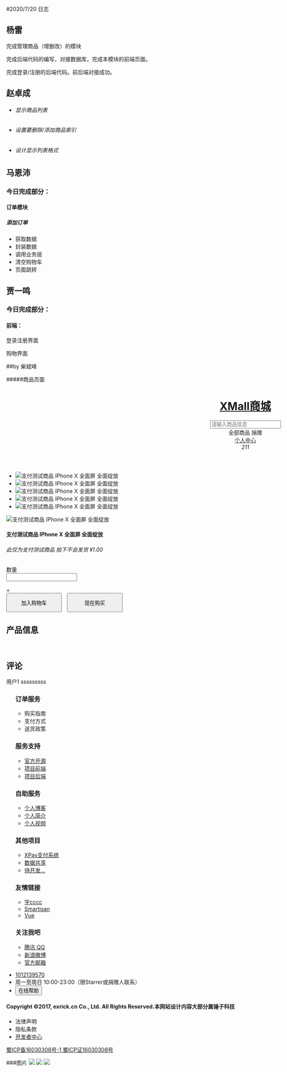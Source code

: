 #2020/7/20 日志 

## 杨雷

完成管理商品（增删改）的模块

完成后端代码的编写，对接数据库，完成本模块的前端页面。

完成登录/注册的后端代码。前后端对接成功。



## 赵卓成

- ###### 显示商品列表

- ###### 设置要删除/添加商品索引

- ###### 设计显示列表格式



## 马恩沛

### 今日完成部分：

#### 订单模块

##### 添加订单

- 获取数据
- 封装数据
- 调用业务层
- 清空购物车
- 页面跳转



## 贾一鸣

### 今日完成部分：

#### 前端：

登录注册界面

购物界面



##by 柴斌峰

#####商品页面
	<html>
	<meta></meta>
	<body>
	<div id="app">
	    <div data-v-c8a942a0="" class="main">
	        <div data-v-7d15c3c3="" data-v-c8a942a0="" class="header-box">
	            <div data-v-7d15c3c3="">
	                <header data-v-7d15c3c3="" class="w">
	                    <div data-v-7d15c3c3="" class="w-box">
	                        <div data-v-7d15c3c3="" class="nav-logo"><h1 data-v-7d15c3c3=""><a data-v-7d15c3c3="" href="#/"
	                                                                                           class="router-link-active"
	                                                                                           title="商城官⽹">XMall商城</a></h1>
	                        </div>
	                        <div data-v-7d15c3c3="" class="right-box">
	                            <div data-v-7d15c3c3="" class="nav-list">
	                                <div data-v-7d15c3c3="" class="el-autocomplete" minlength="1" maxlength="100">
	                                    <div class="el-input" props="[object Object]"
	                                         fetchsuggestions="function () { [native code] }" triggeronfocus="true">
	                                        <!----><i class="el-input__icon el-icon-search is-clickable"></i><input
	                                            autocomplete="off" placeholder="请输⼊商品信息" icon="search" type="text" rows="2"
	                                            validateevent="true" oniconclick="function () { [native code] }"
	                                            class="el-input__inner"><!----><!----></div>
	                                    <div class="el-autocomplete-suggestion" style="display: none;">
	                                        <div class="el-scrollbar">
	                                            <div class="el-autocomplete-suggestion__wrap el-scrollbar__wrap"
	                                                 style="margin-bottom: -17px; margin-right: -17px;">
	                                                <ul class="el-scrollbar__view el-autocomplete-suggestion__list"
	                                                    style="position: relative;">
	                                                    <div class="resize-triggers">
	                                                        <div class="expand-trigger">
	                                                            <div style="width: 1px; height: 1px;"></div>
	                                                        </div>
	                                                        <div class="contract-trigger"></div>
	                                                    </div>
	                                                </ul>
	                                            </div>
	                                            <div class="el-scrollbar__bar is-horizontal">
	                                                <div class="el-scrollbar__thumb"
	                                                     style="transform: translateX(0%);"></div>
	                                            </div>
	                                            <div class="el-scrollbar__bar is-vertical">
	                                                <div class="el-scrollbar__thumb"
	                                                     style="transform: translateY(0%);"></div>
	                                            </div>
	                                        </div>
	                                    </div>
	                                </div>
	                                <a data-v-7d15c3c3="" href="#/goods" class=""><a data-v-7d15c3c3="">全部商品</a></a> <a
	                                    data-v-7d15c3c3="" href="#/thanks" class=""><a data-v-7d15c3c3="">捐赠</a></a></div>
	                            <div data-v-7d15c3c3="" class="nav-aside">
	                                <div data-v-7d15c3c3="" class="user pr"><a data-v-7d15c3c3="" href="#/user" class="">个⼈中⼼</a>
	                                    <!----></div>
	                                <div data-v-7d15c3c3="" class="shop pr"><a data-v-7d15c3c3="" href="#/cart"
	                                                                           class=""></a> <span data-v-7d15c3c3=""
	                                                                                               class="cart-num"><i
	                                        data-v-7d15c3c3="" class="num">211</i></span>
	                                    <div data-v-7d15c3c3="" class="nav-user-wrapper pa active" style="display: none;">
	                                        <div data-v-7d15c3c3="" class="nav-user-list">
	                                            <div data-v-7d15c3c3="" class="full" style="">
	                                                <div data-v-7d15c3c3="" class="nav-cart-items">
	                                                    <ul data-v-7d15c3c3="">
	                                                        <li data-v-7d15c3c3="" class="clearﬁx">
	                                                            <div data-v-7d15c3c3="" class="cart-item">
	                                                                <div data-v-7d15c3c3="" class="cart-item-inner"><a
	                                                                        data-v-7d15c3c3="">
	                                                                    <div data-v-7d15c3c3="" class="item-thumb"><img
	                                                                            data-v-7d15c3c3=""
	                                                                            src="https://resource.smartisan.com/resource/3973d009d182d8023bea6250b9a3959e.jpg">
	                                                                    </div>
	                                                                    <div data-v-7d15c3c3="" class="item-desc">
	                                                                        <div data-v-7d15c3c3="" class="cart-cell"><h4
	                                                                                data-v-7d15c3c3=""><a data-v-7d15c3c3=""
	                                                                                                      href="">Smartisan
	                                                                            明信⽚</a></h4> <h6 data-v-7d15c3c3=""><span
	                                                                                data-v-7d15c3c3=""
	                                                                                class="price-icon">¥</span><span
	                                                                                data-v-7d15c3c3=""
	                                                                                class="price-num">9.9</span><span
	                                                                                data-v-7d15c3c3=""
	                                                                                class="item-num">x 9</span></h6></div>
	                                                                    </div>
	                                                                </a>
	                                                                    <div data-v-7d15c3c3="" class="del-btn del">删除</div>
	                                                                </div>
	                                                            </div>
	                                                        </li>
	                                                        <li data-v-7d15c3c3="" class="clearﬁx">
	                                                            <div data-v-7d15c3c3="" class="cart-item">
	                                                                <div data-v-7d15c3c3="" class="cart-item-inner"><a
	                                                                        data-v-7d15c3c3="">
	                                                                    <div data-v-7d15c3c3="" class="item-thumb"><img
	                                                                            data-v-7d15c3c3=""
	                                                                            src="https://i.loli.net/2018/07/13/5b48a952de430.png">
	                                                                    </div>
	                                                                    <div data-v-7d15c3c3="" class="item-desc">
	                                                                        <div data-v-7d15c3c3="" class="cart-cell"><h4
	                                                                                data-v-7d15c3c3=""><a data-v-7d15c3c3=""
	                                                                                                      href="">捐赠商品</a>
	                                                                        </h4> <h6 data-v-7d15c3c3=""><span
	                                                                                data-v-7d15c3c3=""
	                                                                                class="price-icon">¥</span><span
	                                                                                data-v-7d15c3c3=""
	                                                                                class="price-num">1</span><span
	                                                                                data-v-7d15c3c3=""
	                                                                                class="item-num">x 1</span></h6></div>
	                                                                    </div>
	                                                                </a>
	                                                                    <div data-v-7d15c3c3="" class="del-btn del">删除</div>
	                                                                </div>
	                                                            </div>
	                                                        </li>
	                                                        <li data-v-7d15c3c3="" class="clearﬁx">
	                                                            <div data-v-7d15c3c3="" class="cart-item">
	                                                                <div data-v-7d15c3c3="" class="cart-item-inner"><a
	                                                                        data-v-7d15c3c3="">
	                                                                    <div data-v-7d15c3c3="" class="item-thumb"><img
	                                                                            data-v-7d15c3c3=""
	                                                                            src="http://image.smartisanos.cn/resource/804b82e4c05516e822667a23ee311f7c.jpg">
	                                                                    </div>
	                                                                    <div data-v-7d15c3c3="" class="item-desc">
	                                                                        <div data-v-7d15c3c3="" class="cart-cell"><h4
	                                                                                data-v-7d15c3c3=""><a data-v-7d15c3c3=""
	                                                                                                      href="">FIIL Diva
	                                                                            Pro 全场景⽆线降噪⽿机</a></h4> <h6
	                                                                                data-v-7d15c3c3=""><span
	                                                                                data-v-7d15c3c3=""
	                                                                                class="price-icon">¥</span><span
	                                                                                data-v-7d15c3c3="" class="price-num">1499</span><span
	                                                                                data-v-7d15c3c3=""
	                                                                                class="item-num">x 1</span></h6></div>
	                                                                    </div>
	                                                                </a>
	                                                                    <div data-v-7d15c3c3="" class="del-btn del">删除</div>
	                                                                </div>
	                                                            </div>
	                                                        </li>
	                                                        <li data-v-7d15c3c3="" class="clearﬁx">
	                                                            <div data-v-7d15c3c3="" class="cart-item">
	                                                                <div data-v-7d15c3c3="" class="cart-item-inner"><a
	                                                                        data-v-7d15c3c3="">
	                                                                    <div data-v-7d15c3c3="" class="item-thumb"><img
	                                                                            data-v-7d15c3c3=""
	                                                                            src="https://resource.smartisan.com/resource/63ea40e5c64db1c6b1d480c48fe01272.jpg">
	                                                                    </div>
	                                                                    <div data-v-7d15c3c3="" class="item-desc">
	                                                                        <div data-v-7d15c3c3="" class="cart-cell"><h4
	                                                                                data-v-7d15c3c3=""><a data-v-7d15c3c3=""
	                                                                                                      href="">坚果 3
	                                                                            绒布国旗保护套</a></h4> <h6 data-v-7d15c3c3="">
	                                                                            <span data-v-7d15c3c3="" class="price-icon">¥</span><span
	                                                                                data-v-7d15c3c3=""
	                                                                                class="price-num">79</span><span
	                                                                                data-v-7d15c3c3=""
	                                                                                class="item-num">x 2</span></h6></div>
	                                                                    </div>
	                                                                </a>
	                                                                    <div data-v-7d15c3c3="" class="del-btn del">删除</div>
	                                                                </div>
	                                                            </div>
	                                                        </li>
	                                                        <li data-v-7d15c3c3="" class="clearﬁx">
	                                                            <div data-v-7d15c3c3="" class="cart-item">
	                                                                <div data-v-7d15c3c3="" class="cart-item-inner"><a
	                                                                        data-v-7d15c3c3="">
	                                                                    <div data-v-7d15c3c3="" class="item-thumb"><img
	                                                                            data-v-7d15c3c3=""
	                                                                            src="https://resource.smartisan.com/resource/a1c53b5f12dd7ef790cadec0eaeaf466.jpg">
	                                                                    </div>
	                                                                    <div data-v-7d15c3c3="" class="item-desc">
	                                                                        <div data-v-7d15c3c3="" class="cart-cell"><h4
	                                                                                data-v-7d15c3c3=""><a data-v-7d15c3c3=""
	                                                                                                      href="">Smartisan
	                                                                            ⽜津纺衬衫</a></h4> <h6 data-v-7d15c3c3=""><span
	                                                                                data-v-7d15c3c3=""
	                                                                                class="price-icon">¥</span><span
	                                                                                data-v-7d15c3c3=""
	                                                                                class="price-num">199</span><span
	                                                                                data-v-7d15c3c3="" class="item-num">x 155</span>
	                                                                        </h6></div>
	                                                                    </div>
	                                                                </a>
	                                                                    <div data-v-7d15c3c3="" class="del-btn del">删除</div>
	                                                                </div>
	                                                            </div>
	                                                        </li>
	                                                        <li data-v-7d15c3c3="" class="clearﬁx">
	                                                            <div data-v-7d15c3c3="" class="cart-item">
	                                                                <div data-v-7d15c3c3="" class="cart-item-inner"><a
	                                                                        data-v-7d15c3c3="">
	                                                                    <div data-v-7d15c3c3="" class="item-thumb"><img
	                                                                            data-v-7d15c3c3=""
	                                                                            src="https://resource.smartisan.com/resource/718bcecced0df1cd23bbdb9cc1f70b7d.png">
	                                                                    </div>
	                                                                    <div data-v-7d15c3c3="" class="item-desc">
	                                                                        <div data-v-7d15c3c3="" class="cart-cell"><h4
	                                                                                data-v-7d15c3c3=""><a data-v-7d15c3c3=""
	                                                                                                      href="">坚果 3</a>
	                                                                        </h4> <h6 data-v-7d15c3c3=""><span
	                                                                                data-v-7d15c3c3=""
	                                                                                class="price-icon">¥</span><span
	                                                                                data-v-7d15c3c3="" class="price-num">1999</span><span
	                                                                                data-v-7d15c3c3=""
	                                                                                class="item-num">x 4</span></h6></div>
	                                                                    </div>
	                                                                </a>
	                                                                    <div data-v-7d15c3c3="" class="del-btn del">删除</div>
	                                                                </div>
	                                                            </div>
	                                                        </li>
	                                                        <li data-v-7d15c3c3="" class="clearﬁx">
	                                                            <div data-v-7d15c3c3="" class="cart-item">
	                                                                <div data-v-7d15c3c3="" class="cart-item-inner"><a
	                                                                        data-v-7d15c3c3="">
	                                                                    <div data-v-7d15c3c3="" class="item-thumb"><img
	                                                                            data-v-7d15c3c3=""
	                                                                            src="https://i.loli.net/2018/07/13/5b48b58b511dc.jpg">
	                                                                    </div>
	                                                                    <div data-v-7d15c3c3="" class="item-desc">
	                                                                        <div data-v-7d15c3c3="" class="cart-cell"><h4
	                                                                                data-v-7d15c3c3=""><a data-v-7d15c3c3=""
	                                                                                                      href="">三星 Galaxy
	                                                                            S4 (I9500) 16G版 星空⿊ 联通3G⼿机</a></h4> <h6
	                                                                                data-v-7d15c3c3=""><span
	                                                                                data-v-7d15c3c3=""
	                                                                                class="price-icon">¥</span><span
	                                                                                data-v-7d15c3c3="" class="price-num">1888</span><span
	                                                                                data-v-7d15c3c3=""
	                                                                                class="item-num">x 5</span></h6></div>
	                                                                    </div>
	                                                                </a>
	                                                                    <div data-v-7d15c3c3="" class="del-btn del">删除</div>
	                                                                </div>
	                                                            </div>
	                                                        </li>
	                                                        <li data-v-7d15c3c3="" class="clearﬁx">
	                                                            <div data-v-7d15c3c3="" class="cart-item">
	                                                                <div data-v-7d15c3c3="" class="cart-item-inner"><a
	                                                                        data-v-7d15c3c3="">
	                                                                    <div data-v-7d15c3c3="" class="item-thumb"><img
	                                                                            data-v-7d15c3c3=""
	                                                                            src="https://resource.smartisan.com/resource/7ac3af5a92ad791c2b38bfe1e38ee334.jpg">
	                                                                    </div>
	                                                                    <div data-v-7d15c3c3="" class="item-desc">
	                                                                        <div data-v-7d15c3c3="" class="cart-cell"><h4
	                                                                                data-v-7d15c3c3=""><a data-v-7d15c3c3=""
	                                                                                                      href="">优点智能 E1
	                                                                            推拉式智能指纹密码锁</a></h4> <h6 data-v-7d15c3c3="">
	                                                                            <span data-v-7d15c3c3="" class="price-icon">¥</span><span
	                                                                                data-v-7d15c3c3="" class="price-num">2699</span><span
	                                                                                data-v-7d15c3c3=""
	                                                                                class="item-num">x 33</span></h6></div>
	                                                                    </div>
	                                                                </a>
	                                                                    <div data-v-7d15c3c3="" class="del-btn del">删除</div>
	                                                                </div>
	                                                            </div>
	                                                        </li>
	                                                        <li data-v-7d15c3c3="" class="clearﬁx">
	                                                            <div data-v-7d15c3c3="" class="cart-item">
	                                                                <div data-v-7d15c3c3="" class="cart-item-inner"><a
	                                                                        data-v-7d15c3c3="">
	                                                                    <div data-v-7d15c3c3="" class="item-thumb"><img
	                                                                            data-v-7d15c3c3=""
	                                                                            src="https://resource.smartisan.com/resource/b899d9b82c4bc2710492a26af021d484.jpg">
	                                                                    </div>
	                                                                    <div data-v-7d15c3c3="" class="item-desc">
	                                                                        <div data-v-7d15c3c3="" class="cart-cell"><h4
	                                                                                data-v-7d15c3c3=""><a data-v-7d15c3c3=""
	                                                                                                      href="">坚果 3 TPU
	                                                                            软胶保护套</a></h4> <h6 data-v-7d15c3c3=""><span
	                                                                                data-v-7d15c3c3=""
	                                                                                class="price-icon">¥</span><span
	                                                                                data-v-7d15c3c3=""
	                                                                                class="price-num">49</span><span
	                                                                                data-v-7d15c3c3=""
	                                                                                class="item-num">x 1</span></h6></div>
	                                                                    </div>
	                                                                </a>
	                                                                    <div data-v-7d15c3c3="" class="del-btn del">删除</div>
	                                                                </div>
	                                                            </div>
	                                                        </li>
	                                                    </ul>
	                                                </div>
	                                                <div data-v-7d15c3c3="" class="nav-cart-total"><p data-v-7d15c3c3="">共
	                                                    <strong data-v-7d15c3c3="">211</strong> 件商品</p> <h5
	                                                        data-v-7d15c3c3="">合计：<span data-v-7d15c3c3=""
	                                                                                    class="price-icon">¥</span><span
	                                                        data-v-7d15c3c3="" class="price-num">139144.1</span></h5> <h6
	                                                        data-v-7d15c3c3=""><input data-v-612d7650="" data-v-7d15c3c3=""
	                                                                                  type="button" readonly="readonly"
	                                                                                  class="main-btn" value="去购物⻋"
	                                                                                  style="height: 40px; width: 100%; margin: 0px; color: rgb(255, 255, 255); font-size: 14px; line-height: 38px;">
	                                                </h6></div>
	                                            </div>
	                                            <div data-v-7d15c3c3="" class="cart-con"
	                                                 style="height: 313px; text-align: center; display: none;"><p
	                                                    data-v-7d15c3c3="">您的购物⻋竟然是空的!</p></div>
	                                        </div>
	                                    </div>
	                                </div>
	                            </div>
	                        </div>
	                    </div>
	                </header>
	                <div data-v-7d15c3c3="" class="nav-sub">
	                    <div data-v-7d15c3c3="" class="nav-sub-bg"></div>
	                    <div data-v-7d15c3c3="" class="nav-sub-wrapper">
	                        <!--                        <div data-v-7d15c3c3="" class="w">-->
	                        <!--                            <ul data-v-7d15c3c3="" class="nav-list2">-->
	                        <!--                                <li data-v-7d15c3c3=""><a data-v-7d15c3c3="" href="#/" class="router-link-active"><a-->
	                        <!--                                        data-v-7d15c3c3="" class="">⾸⻚</a></a></li>-->
	                        <!--                                <li data-v-7d15c3c3=""><a data-v-7d15c3c3="" class="">全部</a></li>-->
	                        <!--                                <li data-v-7d15c3c3=""><a data-v-7d15c3c3="" class="active">品牌周边</a></li>-->
	                        <!--                                <li data-v-7d15c3c3=""><a data-v-7d15c3c3="" class="">捐赠名单</a></li>-->
	                        <!--                                <li data-v-7d15c3c3=""><a data-v-7d15c3c3="" class="">后台管理系统</a></li>-->
	                        <!--                                <li data-v-7d15c3c3=""><a data-v-7d15c3c3="" class="">XPay⽀付系统</a></li>-->
	                        <!--                                <li data-v-7d15c3c3=""><a data-v-7d15c3c3="" class="">XBoot开发平台</a></li>-->
	                        <!--                                <li data-v-7d15c3c3=""><a data-v-7d15c3c3="" class="">宣传视频</a></li>-->
	                        <!--                                <li data-v-7d15c3c3=""><a data-v-7d15c3c3="" class="">Github</a></li>-->
	                        <!--                                <li data-v-7d15c3c3=""><a data-v-7d15c3c3="" class="">商⽤授权</a></li>-->
	                        <!--                            </ul>-->
	                        <!--                            <div data-v-7d15c3c3=""></div>-->
	                        <!--                        </div>-->                    </div>
	                </div>
	            </div>
	        </div>
	        <div data-v-f85ff452="" data-v-c8a942a0="" class="w store-content main">
	            <div data-v-f85ff452="" class="gray-box">
	                <div data-v-f85ff452="" class="gallery-wrapper">
	                    <div data-v-f85ff452="" class="gallery">
	                        <div data-v-f85ff452="" class="thumbnail">
	                            <ul data-v-f85ff452="">
	                                <li data-v-f85ff452="" class="on"><img data-v-f85ff452="" alt="⽀付测试商品 IPhone X 全⾯屏 全⾯绽放"
	                                                                       data-src="https://i.loli.net/2018/07/13/5b48ac7766d98.png"
	                                                                       src="/static/images/load.gif" lazy="loading">
	                                </li>
	                                <li data-v-f85ff452="" class=""><img data-v-f85ff452="" alt="⽀付测试商品 IPhone X 全⾯屏 全⾯绽放"
	                                                                     data-src="https://i.loli.net/2018/07/13/5b48ac9135c5f.png"
	                                                                     src="/static/images/load.gif" lazy="loading"></li>
	                                <li data-v-f85ff452="" class=""><img data-v-f85ff452="" alt="⽀付测试商品 IPhone X 全⾯屏 全⾯绽放"
	                                                                     data-src="https://i.loli.net/2018/07/13/5b48ac9c2be6c.png"
	                                                                     src="/static/images/load.gif" lazy="loading"></li>
	                                <li data-v-f85ff452="" class=""><img data-v-f85ff452="" alt="⽀付测试商品 IPhone X 全⾯屏 全⾯绽放"
	                                                                     data-src="https://i.loli.net/2018/07/13/5b48aca99c8b6.png"
	                                                                     src="/static/images/load.gif" lazy="loading"></li>
	                                <li data-v-f85ff452="" class=""><img data-v-f85ff452="" alt="⽀付测试商品 IPhone X 全⾯屏 全⾯绽放"
	                                                                     data-src="https://i.loli.net/2018/07/13/5b48a7f468bf2.png"
	                                                                     src="/static/images/load.gif" lazy="loading"></li>
	                            </ul>
	                        </div>
	                        <div data-v-f85ff452="" class="thumb">
	                            <div data-v-f85ff452="" class="big"><img data-v-f85ff452=""
	                                                                     src="https://i.loli.net/2018/07/13/5b48ac7766d98.png"
	                                                                     alt="⽀付测试商品 IPhone X 全⾯屏 全⾯绽放"></div>
	                        </div>
	                    </div>
	                </div>
	                <div data-v-f85ff452="" class="banner">
	                    <div data-v-f85ff452="" class="sku-custom-title"><h4 data-v-f85ff452="">⽀付测试商品 IPhone X 全⾯屏
	                        全⾯绽放</h4> <h6 data-v-f85ff452=""><span data-v-f85ff452="">此仅为⽀付测试商品 拍下不会发货</span> <span
	                            data-v-f85ff452="" class="price"><em data-v-f85ff452="">¥</em><i data-v-f85ff452="">1.00</i></span>
	                    </h6></div>
	                    <div data-v-f85ff452="" class="num"><span data-v-f85ff452="" class="params-name">数量</span>
	                        <div data-v-d10cb02a="" data-v-f85ff452="" class="item-cols-num clearﬁx">
	                            <div data-v-d10cb02a="" class="select"><span data-v-d10cb02a=""
	                                                                         class="down down-disabled">    </span> <span
	                                    data-v-d10cb02a="" class="num"><input data-v-d10cb02a="" type="text" maxlength="2"
	                                                                          class="show"> <ul
	                                    data-v-d10cb02a=""></ul></span> <span data-v-d10cb02a="" class="up">+</span></div>
	                        </div>
	                    </div>
	                    <div data-v-f85ff452="" class="buy"><input data-v-612d7650="" data-v-f85ff452="" type="button"
	                                                               readonly="readonly" class="main-btn" value="加⼊购物⻋"
	                                                               style="width: 145px; height: 50px; line-height: 48px;">
	                        <input data-v-612d7650="" data-v-f85ff452="" type="button" readonly="readonly"
	                               class="default-btn" value="现在购买"
	                               style="width: 145px; height: 50px; line-height: 48px; margin-left: 10px;"></div>
	                </div>
	            </div>
	            <div data-v-f85ff452="" class="item-info">
	                <div data-v-26571f4f="" data-v-f85ff452="" class="gray-box">
	                    <div data-v-26571f4f="" class="title"><h2 data-v-26571f4f="">产品信息</h2>
	                        <div data-v-26571f4f=""></div>
	                    </div>
	                    <div data-v-26571f4f="">
	                        <div data-v-f85ff452="" data-v-26571f4f="">
	                            <div data-v-f85ff452="" data-v-26571f4f="" class="img-item">
	                                <div data-v-f85ff452="" data-v-26571f4f=""><p style="text-align:center;"><img
	                                        src="https://img30.360buyimg.com/popWaterMark/jfs/t7843/137/3005340945/124833/dc7c71f2/59b8ccd1N2bffd055.jpg"
	                                        alt=""><img
	                                        src="https://img30.360buyimg.com/popWaterMark/jfs/t8764/314/1380452846/296346/d62490e2/59b8ccd1N96ce760d.jpg"
	                                        alt=""><img
	                                        src="https://img30.360buyimg.com/popWaterMark/jfs/t8710/275/1373463301/363710/ebf00bff/59b8ccbaN2d563f74.jpg"
	                                        alt=""><img
	                                        src="https://img30.360buyimg.com/popWaterMark/jfs/t8632/330/1390725687/229853/e56f9e1b/59b8ccd1N7b8b6bdb.jpg"
	                                        alt=""><img
	                                        src="https://img30.360buyimg.com/popWaterMark/jfs/t9115/290/1376678976/488369/591760dc/59b8ccc6N1563a61b.jpg"
	                                        alt=""><img
	                                        src="https://img30.360buyimg.com/popWaterMark/jfs/t8233/331/1431263348/183032/b875528c/59b8ccd1Ne7e633e3.jpg"
	                                        alt=""><img
	                                        src="https://img30.360buyimg.com/popWaterMark/jfs/t8785/253/890847377/186916/c467a464/59b8ccd1N4551397c.jpg"
	                                        alt=""> <img
	                                        src="https://img30.360buyimg.com/popWaterMark/jfs/t8728/276/1416802585/172158/1516ec08/59b8ccd1N95aae9c9.jpg"
	                                        alt=""> <img
	                                        src="https://img30.360buyimg.com/popWaterMark/jfs/t9082/133/1223014275/307097/58f97021/59b8ccd2Nebfc633a.jpg"
	                                        alt=""><img
	                                        src="https://img30.360buyimg.com/popWaterMark/jfs/t9052/275/1400615286/155643/1b0ecf44/59b8ccd2N46bd82bf.jpg"
	                                        alt=""> <img
	                                        src="https://img30.360buyimg.com/popWaterMark/jfs/t9169/240/1361662217/193435/24ed9b93/59b8ccd4N03cec407.jpg"
	                                        alt=""> <img
	                                        src="https://img30.360buyimg.com/popWaterMark/jfs/t7390/232/3008585906/285016/56cbb12/59b8ccd4Nc8434af8.jpg"
	                                        alt=""></p></div>
	                            </div>
	                        </div>
	                    </div>
	                </div>
	            </div>
	            <div data-v-f85ff452="" class="item-info">
	                <div data-v-26571f4f="" data-v-f85ff452="" class="gray-box">
	                    <div data-v-26571f4f="" class="title"><h2 data-v-26571f4f="">评论</h2>
	                        <div data-v-26571f4f=""></div>
	                    </div>
	                    <div data-v-26571f4f="">
	                        <div data-v-f85ff452="" data-v-26571f4f="">
	                            <div data-v-f85ff452="" data-v-26571f4f="" class="img-item"><p>⽤户1 sssssssss</p>
	                                <!--                                <div data-v-f85ff452="" data-v-26571f4f=""><p style="text-align:center;">-->
	                                <!--                                    <img src="https://img30.360buyimg.com/popWaterMark/jfs/t7843/137/3005340945/124833/dc7c71f2/59b8ccd1N2bffd055.jpg"-->
	                                <!--                                         alt=""><img-->
	                                <!--                                        src="https://img30.360buyimg.com/popWaterMark/jfs/t8764/314/1380452846/296346/d62490e2/59b8ccd1N96ce760d.jpg"-->
	                                <!--                                        alt=""><img-->
	                                <!--                                        src="https://img30.360buyimg.com/popWaterMark/jfs/t8710/275/1373463301/363710/ebf00bff/59b8ccbaN2d563f74.jpg"-->
	                                <!--                                        alt=""><img-->
	                                <!--                                        src="https://img30.360buyimg.com/popWaterMark/jfs/t8632/330/1390725687/229853/e56f9e1b/59b8ccd1N7b8b6bdb.jpg"-->
	                                <!--                                        alt=""><img-->
	                                <!--                                        src="https://img30.360buyimg.com/popWaterMark/jfs/t9115/290/1376678976/488369/591760dc/59b8ccc6N1563a61b.jpg"-->
	                                <!--                                        alt=""><img-->
	                                <!--                                        src="https://img30.360buyimg.com/popWaterMark/jfs/t8233/331/1431263348/183032/b875528c/59b8ccd1Ne7e633e3.jpg"-->
	                                <!--                                        alt=""><img-->
	                                <!--                                        src="https://img30.360buyimg.com/popWaterMark/jfs/t8785/253/890847377/186916/c467a464/59b8ccd1N4551397c.jpg"-->
	                                <!--                                        alt=""> <img-->
	                                <!--                                        src="https://img30.360buyimg.com/popWaterMark/jfs/t8728/276/1416802585/172158/1516ec08/59b8ccd1N95aae9c9.jpg"-->
	                                <!--                                        alt=""> <img-->
	                                <!--                                        src="https://img30.360buyimg.com/popWaterMark/jfs/t9082/133/1223014275/307097/58f97021/59b8ccd2Nebfc633a.jpg"-->
	                                <!--                                        alt=""><img-->
	                                <!--                                        src="https://img30.360buyimg.com/popWaterMark/jfs/t9052/275/1400615286/155643/1b0ecf44/59b8ccd2N46bd82bf.jpg"-->
	                                <!--                                        alt=""> <img-->
	                                <!--                                        src="https://img30.360buyimg.com/popWaterMark/jfs/t9169/240/1361662217/193435/24ed9b93/59b8ccd4N03cec407.jpg"-->
	                                <!--                                        alt=""> <img-->
	                                <!--                                        src="https://img30.360buyimg.com/popWaterMark/jfs/t7390/232/3008585906/285016/56cbb12/59b8ccd4Nc8434af8.jpg"-->
	                                <!--                                        alt="">-->
	                                <!--                                </p></div>-->                            </div>
	                        </div>
	                    </div>
	                </div>
	            </div>
	        </div>
	        <div data-v-5be35fd1="" data-v-c8a942a0="" class="footer">
	            <div data-v-5be35fd1="" class="container">
	                <div data-v-5be35fd1="" class="siteinfo">
	                    <ul data-v-5be35fd1="" class="c0"><h3 data-v-5be35fd1="" class="c1">订单服务</h3>
	                        <ul data-v-5be35fd1="">
	                            <li data-v-5be35fd1="" class="c2"><a data-v-5be35fd1="" href="#/thanks" class=""><a
	                                    data-v-5be35fd1="" class="c3">购买指南</a></a></li>
	                            <li data-v-5be35fd1="" class="c2"><a data-v-5be35fd1="" class="c3">⽀付⽅式</a></li>
	                            <li data-v-5be35fd1="" class="c2"><a data-v-5be35fd1="" class="c3">送货政策</a></li>
	                        </ul>
	                    </ul>
	                    <ul data-v-5be35fd1="" class="c0"><h3 data-v-5be35fd1="" class="c1">服务⽀持</h3>
	                        <ul data-v-5be35fd1="">
	                            <li data-v-5be35fd1="" class="c2"><a data-v-5be35fd1="" target="_blank"
	                                                                 href="https://github.com/Exrick" class="c3">官⽅开源</a>
	                            </li>
	                            <li data-v-5be35fd1="" class="c2"><a data-v-5be35fd1="" target="_blank"
	                                                                 href="https://github.com/Exrick/xmall-front"
	                                                                 class="c3">项⽬前端</a></li>
	                            <li data-v-5be35fd1="" class="c2"><a data-v-5be35fd1="" target="_blank"
	                                                                 href="https://github.com/Exrick/xmall"
	                                                                 class="c3">项⽬后端</a></li>
	                        </ul>
	                    </ul>
	                    <ul data-v-5be35fd1="" class="c0"><h3 data-v-5be35fd1="" class="c1">⾃助服务</h3>
	                        <ul data-v-5be35fd1="">
	                            <li data-v-5be35fd1="" class="c2"><a data-v-5be35fd1="" target="_blank"
	                                                                 href="http://blog.exrick.cn" class="c3">个⼈博客</a></li>
	                            <li data-v-5be35fd1="" class="c2"><a data-v-5be35fd1="" target="_blank"
	                                                                 href="http://blog.exrick.cn/intro/" class="c3">个⼈简介</a>
	                            </li>
	                            <li data-v-5be35fd1="" class="c2"><a data-v-5be35fd1="" target="_blank"
	                                                                 href="https://www.bilibili.com/video/av15860053/"
	                                                                 class="c3">个⼈视频</a></li>
	                        </ul>
	                    </ul>
	                    <ul data-v-5be35fd1="" class="c0"><h3 data-v-5be35fd1="" class="c1">其他项⽬</h3>
	                        <ul data-v-5be35fd1="">
	                            <li data-v-5be35fd1="" class="c2"><a data-v-5be35fd1="" target="_blank"
	                                                                 href="http://xpay.exrick.cn" class="c3">XPay⽀付系统</a>
	                            </li>
	                            <li data-v-5be35fd1="" class="c2"><a data-v-5be35fd1="" target="_blank"
	                                                                 href="http://shouji.baidu.com/software/11783429.html"
	                                                                 class="c3">数据共享</a></li>
	                            <li data-v-5be35fd1="" class="c2"><a data-v-5be35fd1="" target="_blank"
	                                                                 href="https://github.com/Exrick" class="c3">待开发...</a>
	                            </li>
	                        </ul>
	                    </ul>
	                    <ul data-v-5be35fd1="" class="c0"><h3 data-v-5be35fd1="" class="c1">友情链接</h3>
	                        <ul data-v-5be35fd1="">
	                            <li data-v-5be35fd1="" class="c2"><a data-v-5be35fd1="" target="_blank"
	                                                                 href="http://yucccc.com/" class="c3">宇cccc</a></li>
	                            <li data-v-5be35fd1="" class="c2"><a data-v-5be35fd1="" target="_blank"
	                                                                 href="http://www.smartisan.com"
	                                                                 class="c3">Smartisan</a></li>
	                            <li data-v-5be35fd1="" class="c2"><a data-v-5be35fd1="" target="_blank"
	                                                                 href="https://cn.vuejs.org/" class="c3">Vue</a></li>
	                        </ul>
	                    </ul>
	                    <ul data-v-5be35fd1="" class="c0"><h3 data-v-5be35fd1="" class="c1">关注我吧</h3>
	                        <ul data-v-5be35fd1="">
	                            <li data-v-5be35fd1="" class="c2"><a data-v-5be35fd1="" target="_blank"
	                                                                 href="http://wpa.qq.com/msgrd?v=3&amp;uin=1012139570&amp;site=qq&amp;menu=yes"
	                                                                 class="c3">腾讯 QQ</a></li>
	                            <li data-v-5be35fd1="" class="c2"><a data-v-5be35fd1="" target="_blank"
	                                                                 href="http://weibo.com/2255094222/proﬁle" class="c3">新浪微博</a>
	                            </li>
	                            <li data-v-5be35fd1="" class="c2"><a data-v-5be35fd1="" target="_blank"
	                                                                 href="mailto:1012139570@qq.com" class="c3">官⽅邮箱</a>
	                            </li>
	                        </ul>
	                    </ul>
	                    <ul data-v-5be35fd1="" class="c4">
	                        <li data-v-5be35fd1="" class="tel"><a data-v-5be35fd1=""
	                                                              href="http://wpa.qq.com/msgrd?v=3&amp;uin=1012139570&amp;site=qq&amp;menu=yes"
	                                                              target="_blank" class="c5">1012139570</a></li>
	                        <li data-v-5be35fd1="" class="time">周⼀⾄周⽇ 10:00-23:00（限Starrer或捐赠⼈联系）</li>
	                        <li data-v-5be35fd1="" class="online"><input data-v-612d7650="" data-v-5be35fd1="" type="button"
	                                                                     readonly="readonly" class="button default-btn"
	                                                                     value="在线帮助"></li>
	                    </ul>
	                </div>
	                <div data-v-5be35fd1="" class="copyright"><h4 data-v-5be35fd1="" class="content-c2">Copyright ©2017,
	                    exrick.cn Co., Ltd. All Rights Reserved.本⽹站设计内容⼤部分属锤⼦科技</h4>
	                    <ul data-v-5be35fd1="" class="privacy">
	                        <li data-v-5be35fd1="" class="content-c1"><a data-v-5be35fd1="" class="content-c0">法律声明</a></li>
	                        <li data-v-5be35fd1="" class="content-c1"><a data-v-5be35fd1="" class="content-c0">隐私条款</a></li>
	                        <li data-v-5be35fd1="" class="content-c1"><a data-v-5be35fd1="" target="_blank"
	                                                                     href="https://github.com/Exrick"
	                                                                     class="content-c0">开发者中⼼</a></li>
	                    </ul>
	                </div>
	                <div data-v-5be35fd1="" class="cop"><a data-v-5be35fd1="" href="http://www.miibeian.gov.cn/"
	                                                       target="_blank" class="content-c3"><span data-v-5be35fd1=""
	                                                                                                class="content-c3">蜀ICP备16030308号-1</span>
	                    <span data-v-5be35fd1="" class="content-c3">蜀ICP证16030308号</span></a></div>
	            </div>
	        </div> <!----></div>
	</div>
	<script type="text/javascript" src="/static/js/manifest.c1180669f357231b5050.js"></script>
	<script type="text/javascript" src="http://img.exrick.cn/vendor.6450e90529ac633ea2fd.js"></script>
	<script type="text/javascript" src="/static/js/app.420a439929501532f0e6.js"></script>
	<style>body {
	    min-width: 1250px;
	}</style>
	<iframe name="_hjRemoteVarsFrame" title="_hjRemoteVarsFrame" id="_hjRemoteVarsFrame"
	        src="https://vars.hotjar.com/box-469cf41adb11dc78be68c1ae7f9457a4.html"
	        style="display: none !important; width: 1px !important; height: 1px !important; opacity: 0 !important; pointer-events: none !important;"></iframe>
	</body>
	</html>

###图片
![](./image01.jpg)
![](./image02.jpg)
![](./image03.jpg)
